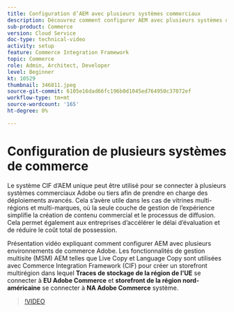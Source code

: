 ```yaml
---
title: Configuration d’AEM avec plusieurs systèmes commerciaux
description: Découvrez comment configurer AEM avec plusieurs systèmes de commerce. Cela permet aux projets de prendre en charge une seule couche de gestion de l’expérience qui se connecte à plusieurs arrière-plans de commerce tiers ou d’Adobe pour des storefronts multi-marques et multi-régions.
sub-product: Commerce
version: Cloud Service
doc-type: technical-video
activity: setup
feature: Commerce Integration Framework
topic: Commerce
role: Admin, Architect, Developer
level: Beginner
kt: 10529
thumbnail: 346811.jpeg
source-git-commit: 6105e16dad66fc196b0d1045ed764950c37072ef
workflow-type: tm+mt
source-wordcount: '165'
ht-degree: 0%

---
```



# Configuration de plusieurs systèmes de commerce

Le système CIF d’AEM unique peut être utilisé pour se connecter à plusieurs systèmes commerciaux Adobe ou tiers afin de prendre en charge des déploiements avancés. Cela s’avère utile dans les cas de vitrines multi-régions et multi-marques, où la seule couche de gestion de l’expérience simplifie la création de contenu commercial et le processus de diffusion. Cela permet également aux entreprises d’accélérer le délai d’évaluation et de réduire le coût total de possession.

Présentation vidéo expliquant comment configurer AEM avec plusieurs environnements de commerce Adobe. Les fonctionnalités de gestion multisite (MSM) AEM telles que Live Copy et Language Copy sont utilisées avec Commerce Integration Framework (CIF) pour créer un storefront multirégion dans lequel __Traces de stockage de la région de l&#39;UE__ se connecter à __EU Adobe Commerce__ et __storefront de la région nord-américaine__ se connecter à __NA Adobe Commerce__ système.

>[!VIDEO](https://video.tv.adobe.com/v/346811/?quality=12&learn=on)
